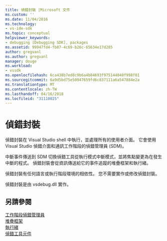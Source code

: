 ```yaml
---
title: 偵錯封裝 |Microsoft 文件
ms.custom: ''
ms.date: 11/04/2016
ms.technology:
- vs-ide-sdk
ms.topic: conceptual
helpviewer_keywords:
- debugging [Debugging SDK], packages
ms.assetid: 99947fd4-fb87-4c69-b26c-65634e17d285
author: gregvanl
ms.author: gregvanl
manager: douge
ms.workload:
- vssdk
ms.openlocfilehash: 6ca438b7ed8c9b6a4b84693f975144040f998f01
ms.sourcegitcommit: 6a9d5bd75e50947659fd6c837111a6a547884e2a
ms.translationtype: MT
ms.contentlocale: zh-TW
ms.lasthandoff: 04/16/2018
ms.locfileid: "31110025"
---
```

# <a name="debug-package"></a>偵錯封裝
偵錯封裝在 Visual Studio shell 中執行，並處理所有的使用者介面。 它會使用 Visual Studio 偵錯介面和通訊工作階段的偵錯管理員 (SDM)。  
  
 中斷事件傳送到 SDM 切換偵錯工具從執行模式中斷模式，並將焦點變更為在發生中斷的程式。 偵錯封裝會從資訊傳送給它的事件追蹤的堆疊框架和執行緒。  
  
 偵錯封裝有任何語言或執行階段環境的相依性。 您不需要實作或修改偵錯封裝。  
  
 偵錯封裝是由 vsdebug.dll 實作。  
  
## <a name="see-also"></a>另請參閱  
 [工作階段偵錯管理員](../../extensibility/debugger/session-debug-manager.md)   
 [堆疊框架](../../extensibility/debugger/stack-frames.md)   
 [執行緒](../../extensibility/debugger/threads.md)   
 [偵錯工具元件](../../extensibility/debugger/debugger-components.md)